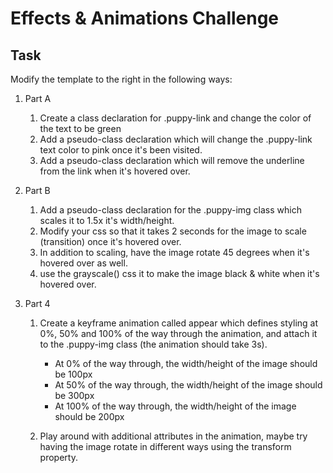 # Effects & Animations Challenge

## Task 
Modify the template to the right in the following ways:

1. Part A  
    1. Create a class declaration for .puppy-link and change the color of the text to be green 
    1. Add a pseudo-class declaration which will change the .puppy-link text color to pink once it's been visited.
    1. Add a pseudo-class declaration which will remove the underline from the link when it's hovered over.

1. Part B
    1. Add a pseudo-class declaration for the .puppy-img class which scales it to 1.5x it's width/height.
    1. Modify your css so that it takes 2 seconds for the image to scale (transition) once it's hovered over.
    1. In addition to scaling, have the image rotate 45 degrees when it's hovered over as well.
    1. use the grayscale() css it to make the image black & white when it's hovered over.

1. Part 4
    1. Create a keyframe animation called appear which defines styling at 0%, 50% and 100% of the way through the animation, and attach it to the .puppy-img class (the animation should take 3s).
        * At 0% of the way through, the width/height of the image should be 100px
        * At 50% of the way through, the width/height of the image should be 300px
        * At 100% of the way through, the width/height of the image should be 200px

    1. Play around with additional attributes in the animation, maybe try having the image rotate in different ways using the transform property.